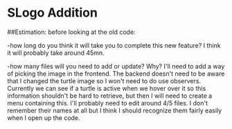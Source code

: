 SLogo Addition
===================

##Estimation: before looking at the old code:

-how long do you think it will take you to complete this new feature?
I think it will probably take around 45mn. 

-how many files will you need to add or update? Why?
I'll need to add a way of picking the image in the frontend. The backend doesn't need to be aware that I changed the turtle image so I won't need to do use observers. Currently we can see if a turtle is active when we hover over it so this information shouldn't be hard to retrieve, but then I will need to create a menu containing this. I'll probably need to edit around 4/5 files. I don't remember their names at all but I think
I should recognize them fairly easily when I open up the code.